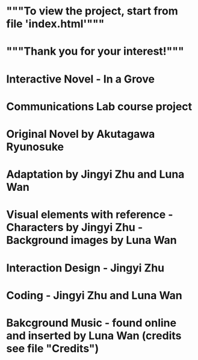 # """To view the project, start from file 'index.html'"""
# """Thank you for your interest!"""
# Interactive Novel - In a Grove
# Communications Lab course project
# Original Novel by Akutagawa Ryunosuke
# Adaptation by Jingyi Zhu and Luna Wan
# Visual elements with reference - Characters by Jingyi Zhu - Background images by Luna Wan
# Interaction Design - Jingyi Zhu
# Coding - Jingyi Zhu and Luna Wan
# Bakcground Music - found online and inserted by Luna Wan (credits see file "Credits")
